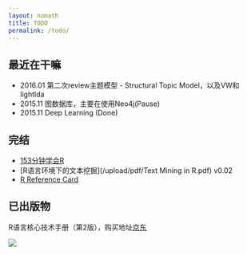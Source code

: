```yaml
---
layout: nomath
title: TODO
permalink: /todo/
---
```



## 最近在干嘛 #

- 2016.01 第二次review主题模型 - Structural Topic Model，以及VW和lightlda
- 2015.11 图数据库，主要在使用Neo4j(Pause)
- 2015.11 Deep Learning (Done)

## 完结 #

- [153分钟学会R](http://cran.r-project.org/doc/contrib/Liu-FAQ.pdf)
- [R语言环境下的文本挖掘](/upload/pdf/Text Mining in R.pdf) v0.02
- [R Reference Card](http://cran.r-project.org/doc/contrib/Liu-R-refcard.pdf)

## 已出版物

R语言核心技术手册（第2版），购买地址[京东](http://item.jd.com/11520666.html)

![](http://img11.360buyimg.com/n1/jfs/t232/47/1457359363/382415/fcbd6b2c/53fb11dfN3f0007f3.jpg)


